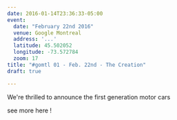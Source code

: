 ```yaml
---
date: 2016-01-14T23:36:33-05:00
event:
  date: "February 22nd 2016"
  venue: Google Montreal
  address: '...'
  latitude: 45.502052
  longitude: -73.572784
  zoom: 17
title: "#gomtl 01 - Feb. 22nd - The Creation"
draft: true

---
```


We're thrilled to announce the first generation motor cars

<!--more-->

see more here !
